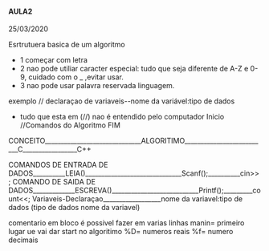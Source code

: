 #### AULA2
25/03/2020


Esrtrutuera basica de um algoritmo
- 1 começar com letra
- 2 nao pode utiliar caracter especial: tudo que seja diferente de A-Z e 0-9, cuidado com o _ ,evitar usar.
- 3 nao pode usar palavra reservada linguagem.

exemplo
// declaraçao de variaveis--nome da variável:tipo de dados
- tudo que esta em (//) nao é entendido pelo computador
Inicio
//Comandos do Algoritmo
FIM

CONCEITO______________________________ALGORITIMO__________________________C_________________C++

COMANDOS DE ENTRADA DE DADOS__________LEIA()______________________________Scanf();__________cin>>;
COMANDO DE SAIDA DE DADOS_____________ESCREVA()___________________________Printf();_________count<<;
Variaveis-Declaraçao__________________nome da variavel:tipo de dados  (tipo de dados nome da variavel)

comentario em bloco é possivel fazer em varias linhas
manin= primeiro lugar ue vai dar start no algoritimo
%D= numeros reais
%f= numero decimais




